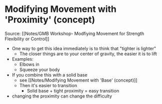 # Modifying Movement with 'Proximity' (concept)

Source:
[[Notes/GMB Workshop- Modfiying Movement for Strength Flexibility or Control]]

- One way to get this idea immediately is to think that "tighter is lighter"
	- The closer things are to your center of gravity, the easier it is to lift
- Examples:
	- Elbows in
	- Squeeze your body
- If you combine this with a solid base
	- see [[Notes/Modifying Movement with 'Base' (concept)]]
	- Then it's easier to transition
		- Solid base + tight proximity = easy transition
- changing the proximity can change the difficulty